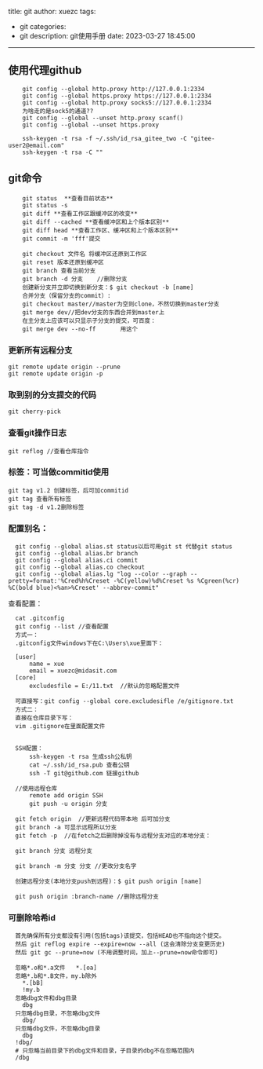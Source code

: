title: git
author: xuezc
tags:
  - git
categories:
  - git
description: git使用手册
date: 2023-03-27 18:45:00
---
## 使用代理github
```shell
	git config --global http.proxy http://127.0.0.1:2334
	git config --global https.proxy https://127.0.0.1:2334
	git config --global http.proxy socks5://127.0.0.1:2334
	为啥走的是sock5的通道??
	git config --global --unset http.proxy scanf()
	git config --global --unset https.proxy
	
	ssh-keygen -t rsa -f ~/.ssh/id_rsa_gitee_two -C "gitee-user2@email.com"
	ssh-keygen -t rsa -C ""
  ```
## git命令
```shell
    git status  **查看目前状态**
    git status -s
    git diff **查看工作区跟缓冲区的改变**
    git diff --cached **查看缓冲区和上个版本区别**
    git diff head **查看工作区、缓冲区和上个版本区别**
    git commit -m 'fff'提交
    
    git checkout 文件名 将缓冲区还原到工作区
    git reset 版本还原到缓冲区
    git branch 查看当前分支
    git branch -d 分支	//删除分支
    创建新分支并立即切换到新分支：$ git checkout -b [name]
    合并分支（保留分支的commit）:
    git checkout master//master为空则clone，不然切换到master分支
    git merge dev//把dev分支的东西合并到master上
    在主分支上应该可以只显示子分支的提交，可百度：
    git merge dev --no-ff		用这个
 ```
 ### 更新所有远程分支
    git remote update origin --prune
    git remote update origin -p

### 取到别的分支提交的代码
    git cherry-pick
### 查看git操作日志
    git reflog //查看仓库指令
### 标签：可当做commitid使用
    git tag v1.2 创建标签，后可加commitid
    git tag 查看所有标签
    git tag -d v1.2删除标签
### 配置别名：
```shell
  git config --global alias.st status以后可用git st 代替git status
  git config --global alias.br branch
  git config --global alias.ci commit
  git config --global alias.co checkout
  git config --global alias.lg "log --color --graph --pretty=format:'%Cred%h%Creset -%C(yellow)%d%Creset %s %Cgreen(%cr) %C(bold blue)<%an>%Creset' --abbrev-commit"
```
查看配置：
```shell
  cat .gitconfig
  git config --list	//查看配置
  方式一：
  .gitconfig文件windows下在C:\Users\xue里面下：

  [user]
      name = xue
      email = xuezc@midasit.com
  [core]
      excludesfile = E:/11.txt	//默认的忽略配置文件

  可直接写：git config --global core.excludesifle /e/gitignore.txt
  方式二：
  直接在仓库目录下写：
  vim .gitignore在里面配置文件


  SSH配置：
      ssh-keygen -t rsa	生成ssh公私钥
      cat ~/.ssh/id_rsa.pub	查看公钥
      ssh -T git@github.com	链接github

  //使用远程仓库
      remote add origin SSH
      git push -u origin 分支

  git fetch origin	//更新远程代码带本地	后可加分支
  git branch -a 可显示远程所以分支
  git fetch -p	//在fetch之后删除掉没有与远程分支对应的本地分支：

  git branch 分支 远程分支

  git branch -m 分支 分支 //更改分支名字

  创建远程分支(本地分支push到远程)：$ git push origin [name]

  git push origin :branch-name //删除远程分支
```
### 可删除哈希id

```shell
  首先确保所有分支都没有引用(包括tags)该提交，包括HEAD也不指向这个提交。
  然后 git reflog expire --expire=now --all (这会清除分支变更历史)
  然后 git gc --prune=now (不用调整时间，加上--prune=now命令即可)
```


```shell
  忽略*.o和*.a文件	*.[oa]
  忽略*.b和*.B文件，my.b除外	
  	*.[bB]
    !my.b
  忽略dbg文件和dbg目录
  	dbg
  只忽略dbg目录，不忽略dbg文件
  	dbg/
  只忽略dbg文件，不忽略dbg目录
  	dbg
  !dbg/
  # 只忽略当前目录下的dbg文件和目录，子目录的dbg不在忽略范围内
  /dbg
```